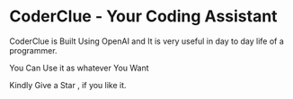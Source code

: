 # CoderClue - Your Coding Assistant

CoderClue is Built Using OpenAI and It is very useful in day to day life of a programmer.

You Can Use it as whatever You Want

Kindly Give a Star , if you like it.